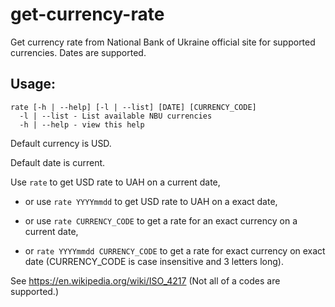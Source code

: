 # get-currency-rate
Get currency rate from National Bank of Ukraine official site for supported currencies. Dates are supported.

## Usage:

```shell
rate [-h | --help] [-l | --list] [DATE] [CURRENCY_CODE]
  -l | --list - List available NBU currencies
  -h | --help - view this help
```

Default currency is USD.

Default date is current.

Use `rate` to get USD rate to UAH on a current date,

  - or use `rate YYYYmmdd` to get USD rate to UAH on a exact date,
  
  - or use `rate CURRENCY_CODE` to get a rate for an exact currency on a current date,  
  
  - or `rate YYYYmmdd CURRENCY_CODE` to get a rate for exact currency on exact date (CURRENCY_CODE is case insensitive and 3 letters long).    

See https://en.wikipedia.org/wiki/ISO_4217 (Not all of a codes are supported.)
